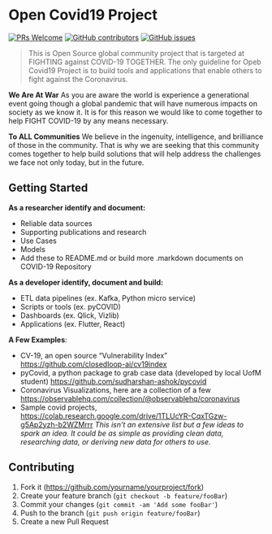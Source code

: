 # Open Covid19 Project
[![PRs Welcome](https://img.shields.io/badge/PRs-welcome-brightgreen.svg?style=flat-square)](http://makeapullrequest.com)
[![GitHub contributors](https://img.shields.io/github/contributors/Naereen/StrapDown.js.svg)](https://github.com/opencovid-19/data/graphs/contributors)
[![GitHub issues](https://img.shields.io/github/issues/Naereen/StrapDown.js.svg)](https://github.com/opencovid-19/data/issues)

> This is Open Source global community project that is targeted at FIGHTING against COVID-19 TOGETHER. The only guideline for Opeb Covid19 Project is to build tools and applications that enable others to fight against the Coronavirus.

**We Are At War**
As you are aware the world is experience a generational event going though a global pandemic that will have numerous impacts on society as we know it. It is for this reason we would like to come together to help FIGHT COVID-19 by any means necessary.

**To ALL Communities**
We believe in the ingenuity, intelligence, and brilliance of those in the community. That is why we are seeking that this community comes together to help build solutions that will help address the challenges we face not only today, but in the future.

## Getting Started

**As a researcher identify and document:**
- Reliable data sources
- Supporting publications and research
- Use Cases
- Models
- Add these to README.md or build more .markdown documents on COVID-19 Repository

**As a developer identify, document and build:**
- ETL data pipelines (ex. Kafka, Python micro service)
- Scripts or tools (ex. pyCOVID)
- Dashboards (ex. Qlick, Vizlib)
- Applications (ex. Flutter, React)

**A Few Examples**:
* CV-19, an open source “Vulnerability Index” https://github.com/closedloop-ai/cv19index
* pyCovid, a python package to grab case data (developed by local UofM student) https://github.com/sudharshan-ashok/pycovid
* Coronavirus Visualizations, here are a collection of a few https://observablehq.com/collection/@observablehq/coronavirus
* Sample covid projects, https://colab.research.google.com/drive/1TLUcYR-CqxTGzw-g5Ap2yzh-b2WZMrrr
*This isn’t an extensive list but a few ideas to spark an idea. It could be as simple as providing clean data, researching data, or deriving new data for others to use.*

## Contributing

1. Fork it (<https://github.com/yourname/yourproject/fork>)
2. Create your feature branch (`git checkout -b feature/fooBar`)
3. Commit your changes (`git commit -am 'Add some fooBar'`)
4. Push to the branch (`git push origin feature/fooBar`)
5. Create a new Pull Request
